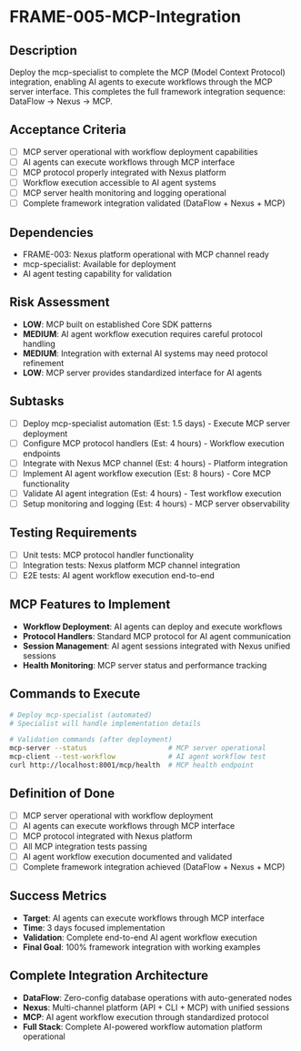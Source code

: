 # FRAME-005-MCP-Integration

## Description
Deploy the mcp-specialist to complete the MCP (Model Context Protocol) integration, enabling AI agents to execute workflows through the MCP server interface. This completes the full framework integration sequence: DataFlow → Nexus → MCP.

## Acceptance Criteria
- [ ] MCP server operational with workflow deployment capabilities
- [ ] AI agents can execute workflows through MCP interface
- [ ] MCP protocol properly integrated with Nexus platform
- [ ] Workflow execution accessible to AI agent systems
- [ ] MCP server health monitoring and logging operational
- [ ] Complete framework integration validated (DataFlow + Nexus + MCP)

## Dependencies
- FRAME-003: Nexus platform operational with MCP channel ready
- mcp-specialist: Available for deployment
- AI agent testing capability for validation

## Risk Assessment
- **LOW**: MCP built on established Core SDK patterns
- **MEDIUM**: AI agent workflow execution requires careful protocol handling
- **MEDIUM**: Integration with external AI systems may need protocol refinement
- **LOW**: MCP server provides standardized interface for AI agents

## Subtasks
- [ ] Deploy mcp-specialist automation (Est: 1.5 days) - Execute MCP server deployment
- [ ] Configure MCP protocol handlers (Est: 4 hours) - Workflow execution endpoints
- [ ] Integrate with Nexus MCP channel (Est: 4 hours) - Platform integration
- [ ] Implement AI agent workflow execution (Est: 8 hours) - Core MCP functionality
- [ ] Validate AI agent integration (Est: 4 hours) - Test workflow execution
- [ ] Setup monitoring and logging (Est: 4 hours) - MCP server observability

## Testing Requirements
- [ ] Unit tests: MCP protocol handler functionality
- [ ] Integration tests: Nexus platform MCP channel integration
- [ ] E2E tests: AI agent workflow execution end-to-end

## MCP Features to Implement
- **Workflow Deployment**: AI agents can deploy and execute workflows
- **Protocol Handlers**: Standard MCP protocol for AI agent communication
- **Session Management**: AI agent sessions integrated with Nexus unified sessions
- **Health Monitoring**: MCP server status and performance tracking

## Commands to Execute
```bash
# Deploy mcp-specialist (automated)
# Specialist will handle implementation details

# Validation commands (after deployment)
mcp-server --status                    # MCP server operational
mcp-client --test-workflow             # AI agent workflow test
curl http://localhost:8001/mcp/health  # MCP health endpoint
```

## Definition of Done
- [ ] MCP server operational with workflow deployment
- [ ] AI agents can execute workflows through MCP interface
- [ ] MCP protocol integrated with Nexus platform
- [ ] All MCP integration tests passing
- [ ] AI agent workflow execution documented and validated
- [ ] Complete framework integration achieved (DataFlow + Nexus + MCP)

## Success Metrics
- **Target**: AI agents can execute workflows through MCP interface
- **Time**: 3 days focused implementation
- **Validation**: Complete end-to-end AI agent workflow execution
- **Final Goal**: 100% framework integration with working examples

## Complete Integration Architecture
- **DataFlow**: Zero-config database operations with auto-generated nodes
- **Nexus**: Multi-channel platform (API + CLI + MCP) with unified sessions
- **MCP**: AI agent workflow execution through standardized protocol
- **Full Stack**: Complete AI-powered workflow automation platform operational